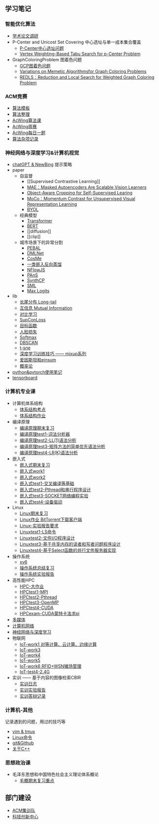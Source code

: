 ## 学习笔记
### 智能优化算法
- [学术论文调研](学术论文调研.md)
- P-Center and Unicost Set Covering 中心选址与单一成本集合覆盖
	- [P-Center中心选址问题](P-Center中心选址问题.md)
	- [Vertex Weighting-Based Tabu Search for p-Center Problem](Vertex%20Weighting-Based%20Tabu%20Search%20for%20p-Center%20Problem.md)
- GraphColoringProblem 图着色问题
	- [GCP图着色问题](GCP图着色问题.md)
	- [Variations on Memetic Algorithmsfor Graph Coloring Problems](Variations%20on%20Memetic%20Algorithmsfor%20Graph%20Coloring%20Problems.md)
	- [REDLS：Reduction and Local Search for Weighted Graph Coloring Problem](REDLS：Reduction%20and%20Local%20Search%20for%20Weighted%20Graph%20Coloring%20Problem.md)

### ACM竞赛
- [算法模板](算法模板.md)
- [算法整理](算法整理.md)
- [AcWing算法课](AcWing算法课.md)
- [AcWing周赛](AcWing周赛.md)
- [AcWing每日一题](AcWing每日一题.md)
- [算法杂项记录](算法杂项记录.md)

### 神经网络与深度学习&计算机视觉
- [chatGPT & NewBing](20%20-%20工作学习/学习/01%20DL/chatGPT%20&%20NewBing.md) 提示策略
- paper
	- 自监督
		- [[Supervised Contrastive Learning]]
		- [MAE：Masked Autoencoders Are Scalable Vision Learners](MAE：Masked%20Autoencoders%20Are%20Scalable%20Vision%20Learners.md)
		- [Object-Aware Cropping for Self-Supervised Learing](Object-Aware%20Cropping%20for%20Self-Supervised%20Learing.md)
		- [MoCo：Momentum Contrast for Unsupervised Visual Representation Learning](MoCo：Momentum%20Contrast%20for%20Unsupervised%20Visual%20Representation%20Learning.md)
		- [BYOL](BYOL.md)
	- 经典模型
		- [Transformer](Transformer.md)
		- [BERT](BERT.md)
		- [[diffusion]]
		- [[clip]]
	- 城市场景下的异常分割
		- [PEBAL](PEBAL.md)
		- [DMLNet](DMLNet.md)
		- [CosMe](CosMe.md)
		- [一类嵌入反向蒸馏](一类嵌入反向蒸馏.md)
		- [NFlowJS](NFlowJS.md)
		- [PAnS](PAnS.md)
		- [SynthCP](SynthCP.md)
		- [SML](SML.md)
		- [Max Logits](Max%20Logits.md)
- lib
	- [长尾分布 Long-tail](长尾分布%20Long-tail.md)
	- [互信息 Mutual Information](互信息%20Mutual%20Information.md)
	- [对比学习](20%20-%20工作学习/学习/01%20DL/lib/对比学习.md)
	- [SupConLoss](SupConLoss.md)
	- [目标函数](目标函数.md)
	- [人脸损失](人脸损失.md)
	- [Softmax](Softmax.md)
	- [DBSCAN](DBSCAN.md)
	- [t-sne](t-sne.md)
	- [深度学习训练技巧 —— mixup系列](深度学习训练技巧%20——%20mixup系列.md)
	- [爱因斯坦和einsum](20%20-%20工作学习/学习/01%20DL/爱因斯坦和einsum.md)
	- [概率论](概率论.md)
- [python&pytorch使用笔记](python&pytorch使用笔记.md)
- [tensorboard](tensorboard.md)

### 计算机专业课
- 计算机体系结构
	- [体系结构考点](体系结构考点.md)
	- [体系结构作业](体系结构作业.md)
- 编译原理
	- [编译原理期末复习](编译原理期末复习.md)
	- [编译原理test1-词法分析器](编译原理test1.md)
	- [编译原理test2-LL(1)语法分析](编译原理test2.md)
	- [编译原理test3-矩阵方法的简单优先语法分析](编译原理test3.md)
	- [编译原理test4-LR(K)语法分析](编译原理test4.md)
- 嵌入式
	- [嵌入式期末复习](嵌入式期末复习.md)
	- [嵌入式work1](嵌入式work1.md)
	- [嵌入式work2](嵌入式work2.md)
	- [嵌入式test1-交叉编译等基础](嵌入式test1.md)
	- [嵌入式test2-Pthread和串行程序设计](嵌入式test2.md)
	- [嵌入式test3-SOCKET网络编程实验](嵌入式test3.md)
	- [嵌入式test4-设备驱动](嵌入式test4.md)
- Linux
	- [Linux期末复习](Linux期末复习.md)
	- [Linux作业 BitTorrent下载客户端](Linux作业%20BitTorrent下载客户端.md)
	- [Linux-实验报告要求](Linux-实验报告要求.md)
	- [Linuxtest1-LS命令](Linuxtest1.md)
	- [Linuxtest2-文件I/O程序设计](Linuxtest2.md)
	- [Linuxtest3-基于共享内存的读者和写者问题程序设计](Linuxtest3.md)
	- [Linuxtest4-基于Select函数的并行文件服务器实现](Linuxtest4.md)
- 操作系统
	- [xv6](xv6.md)
	- [操作系统总结复习](操作系统总结复习.md)
	- [操作系统实验报告](操作系统实验报告.md)
- 高性能HPC
	- [HPC-大作业](HPC-大作业.md)
	- [HPCtest1-MPI](HPCtest1-MPI.md)
	- [HPCtest2-Pthread](HPCtest2-Pthread.md)
	- [HPCtest3-OpenMP](HPCtest3-OpenMP.md)
	- [HPCtest4-CUDA](HPCtest4-CUDA.md)
	- [HPCexam-CUDA蒙特卡洛求pi](HPCexam-CUDA蒙特卡洛求pi.md)
- [多媒体](多媒体期末复习.md)
- [计算机网络](计算计网络复习.md)
- [神经网络与深度学习](神经网络与深度学习期末复习.md)
- 物联网
	- [IoT-work1 对等计算、云计算、边缘计算](IoT-work1%20对等计算、云计算、边缘计算.md)
	- [IoT-work3](IoT-work3.md)
	- [IoT-work4](IoT-work4.md)
	- [IoT-work5](IoT-work5.md)
	- [IoT-work6 RFID+WSN猪场管理](IoT-work6%20RFID+WSN猪场管理.md)
	- [IoT-test4-2.4G](IoT-test4-2.4G.md)
- 实训 —— 基于内容的图像检索CBIR
	- [实训日志](实训日志.md)
	- [实训实验报告](实训实验报告.md)
	- [实训答辩记录](实训答辩记录.md)

### 计算机-其他
记录遇到的问题，用过的技巧等
- [vim & tmux](vim%20&%20tmux.md)
- [Linux命令](Linux%E5%91%BD%E4%BB%A4.md)
- [git&Github](git&Github.md)
- [关于C++](%E5%85%B3%E4%BA%8EC++.md)


### 思想政治课
- 毛泽东思想和中国特色社会主义理论体系概论
	- [毛概期末复习重点](毛概期末复习重点.md)


## 部门建设
- [ACM集训队](ACM集训队.md)
- [科技创新中心](科技创新中心.md)
